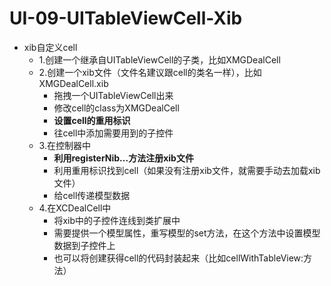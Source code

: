 # UI-09-UITableViewCell-Xib
  - xib自定义cell
	- 1.创建一个继承自UITableViewCell的子类，比如XMGDealCell<br>
	- 2.创建一个xib文件（文件名建议跟cell的类名一样），比如XMGDealCell.xib
		- 拖拽一个UITableViewCell出来
		- 修改cell的class为XMGDealCell
		- **设置cell的重用标识**
		- 往cell中添加需要用到的子控件
	- 3.在控制器中
		- **利用registerNib...方法注册xib文件**
		- 利用重用标识找到cell（如果没有注册xib文件，就需要手动去加载xib文件）
		- 给cell传递模型数据<br>
	- 4.在XCDealCell中
		- 将xib中的子控件连线到类扩展中
		- 需要提供一个模型属性，重写模型的set方法，在这个方法中设置模型数据到子控件上
		- 也可以将创建获得cell的代码封装起来（比如cellWithTableView:方法）
